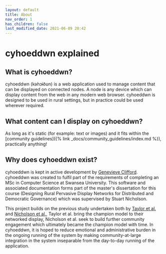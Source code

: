 ```yaml
---
layout: default
title: About
nav_order: 1
has_children: false
last_modified_date: 2021-06-09 20:42
---
```


# cyhoeddwn explained

## What is cyhoeddwn?
cyhoeddwn (kəhɔɨðʊn) is a web application used to manage content that can be displayed on connected nodes. A node is any device which can display content from the web in any modern web browser. cyhoeddwn is designed to be used in rural settings, but in practice could be used wherever required.

## What content can I display on cyhoeddwn?
As long as it's static (for example: text or images) and it fits within the [community guidelines]({% link _docs/community_guidelines/index.md %}), practically anything!

## Why does cyhoeddwn exist?
cyhoeddwn is kept in active development by [Genevieve Clifford](https://dev.becquerel.me). cyhoeddwn was created to fulfil part of the requirements of completing an MSc in Computer Science at Swansea University. This software and associated documentation forms part of the master's dissertation for this course (Designing Rural Pervasive Display Networks for Distributed and Democratic Governance) which was supervised by Stuart Nicholson.

This project builds on the previous study undertaken both by [Taylor et al.](http://www.nick-taylor.co.uk/research/wray/) and [Nicholson et al.](https://researchportal.northumbria.ac.uk/en/publications/showboater-insight-into-sustainable-rural-community-display-netwo), Taylor et al. bring the champion model to their networked display, Nicholson et al. seek to build further community engagement which ultimately became the champion model with time. In cyhoeddwn, it is hoped to reduce emotional and administrative burden in the ongoing running of the system by making community-at-large integration in the system inseparable from the day-to-day running of the application.